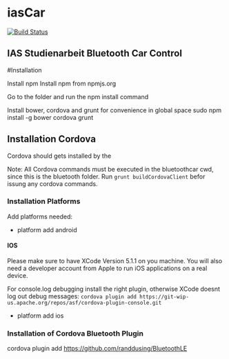 iasCar
======

[![Build Status](https://magnum.travis-ci.com/pfried/iascar.svg?token=MViZPXDXmnKqVqrN56zX&branch=chrome)](https://magnum.travis-ci.com/pfried/iascar)

IAS Studienarbeit Bluetooth Car Control
---------------------------------------

#Installation

Install npm
Install npm from npmjs.org

Go to the folder and run the npm install command

Install bower, cordova and grunt for convenience in global space
sudo npm install -g bower cordova grunt

## Installation Cordova

Cordova should gets installed by the

Note: All Cordova commands must be executed in the bluetoothcar cwd, since this is the bluetooth folder. Run `grunt buildCordovaClient` befor issung any cordova commands.

### Installation Platforms

Add platforms needed:

   * platform add android

#### IOS

Please make sure to have XCode Version 5.1.1 on you machine. You will also need a developer account from Apple to run iOS applications on a real device.

For console.log debugging install the right plugin, otherwise XCode doesnt log out debug messages:
`cordova plugin add https://git-wip-us.apache.org/repos/asf/cordova-plugin-console.git`

   * platform add ios

### Installation of Cordova Bluetooth Plugin

cordova plugin add https://github.com/randdusing/BluetoothLE